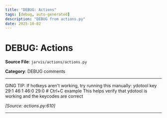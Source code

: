 ```yaml
---
title: "DEBUG: Actions"
tags: [debug, auto-generated]
description: "DEBUG from actions.py"
date: 2025-10-02
---
```


# DEBUG: Actions

**Source File**: `jarvis/actions/actions.py`

**Category**: DEBUG comments

---

<a id="general-1"></a>

GING TIP:
If hotkeys aren't working, try running this manually:
ydotool key 29:1 46:1 46:0 29:0  # Ctrl+C example
This helps verify that ydotool is working and the keycodes are correct

*[Source: actions.py:610]*

---
